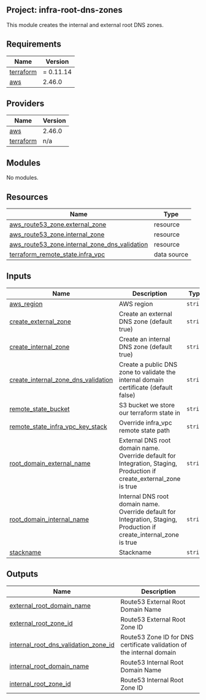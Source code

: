 ## Project: infra-root-dns-zones

This module creates the internal and external root DNS zones.

## Requirements

| Name | Version |
|------|---------|
| <a name="requirement_terraform"></a> [terraform](#requirement\_terraform) | = 0.11.14 |
| <a name="requirement_aws"></a> [aws](#requirement\_aws) | 2.46.0 |

## Providers

| Name | Version |
|------|---------|
| <a name="provider_aws"></a> [aws](#provider\_aws) | 2.46.0 |
| <a name="provider_terraform"></a> [terraform](#provider\_terraform) | n/a |

## Modules

No modules.

## Resources

| Name | Type |
|------|------|
| [aws_route53_zone.external_zone](https://registry.terraform.io/providers/hashicorp/aws/2.46.0/docs/resources/route53_zone) | resource |
| [aws_route53_zone.internal_zone](https://registry.terraform.io/providers/hashicorp/aws/2.46.0/docs/resources/route53_zone) | resource |
| [aws_route53_zone.internal_zone_dns_validation](https://registry.terraform.io/providers/hashicorp/aws/2.46.0/docs/resources/route53_zone) | resource |
| [terraform_remote_state.infra_vpc](https://registry.terraform.io/providers/hashicorp/terraform/latest/docs/data-sources/remote_state) | data source |

## Inputs

| Name | Description | Type | Default | Required |
|------|-------------|------|---------|:--------:|
| <a name="input_aws_region"></a> [aws\_region](#input\_aws\_region) | AWS region | `string` | `"eu-west-1"` | no |
| <a name="input_create_external_zone"></a> [create\_external\_zone](#input\_create\_external\_zone) | Create an external DNS zone (default true) | `string` | `true` | no |
| <a name="input_create_internal_zone"></a> [create\_internal\_zone](#input\_create\_internal\_zone) | Create an internal DNS zone (default true) | `string` | `true` | no |
| <a name="input_create_internal_zone_dns_validation"></a> [create\_internal\_zone\_dns\_validation](#input\_create\_internal\_zone\_dns\_validation) | Create a public DNS zone to validate the internal domain certificate (default false) | `string` | `false` | no |
| <a name="input_remote_state_bucket"></a> [remote\_state\_bucket](#input\_remote\_state\_bucket) | S3 bucket we store our terraform state in | `string` | n/a | yes |
| <a name="input_remote_state_infra_vpc_key_stack"></a> [remote\_state\_infra\_vpc\_key\_stack](#input\_remote\_state\_infra\_vpc\_key\_stack) | Override infra\_vpc remote state path | `string` | `""` | no |
| <a name="input_root_domain_external_name"></a> [root\_domain\_external\_name](#input\_root\_domain\_external\_name) | External DNS root domain name. Override default for Integration, Staging, Production if create\_external\_zone is true | `string` | `"mydomain.external"` | no |
| <a name="input_root_domain_internal_name"></a> [root\_domain\_internal\_name](#input\_root\_domain\_internal\_name) | Internal DNS root domain name. Override default for Integration, Staging, Production if create\_internal\_zone is true | `string` | `"mydomain.internal"` | no |
| <a name="input_stackname"></a> [stackname](#input\_stackname) | Stackname | `string` | n/a | yes |

## Outputs

| Name | Description |
|------|-------------|
| <a name="output_external_root_domain_name"></a> [external\_root\_domain\_name](#output\_external\_root\_domain\_name) | Route53 External Root Domain Name |
| <a name="output_external_root_zone_id"></a> [external\_root\_zone\_id](#output\_external\_root\_zone\_id) | Route53 External Root Zone ID |
| <a name="output_internal_root_dns_validation_zone_id"></a> [internal\_root\_dns\_validation\_zone\_id](#output\_internal\_root\_dns\_validation\_zone\_id) | Route53 Zone ID for DNS certificate validation of the internal domain |
| <a name="output_internal_root_domain_name"></a> [internal\_root\_domain\_name](#output\_internal\_root\_domain\_name) | Route53 Internal Root Domain Name |
| <a name="output_internal_root_zone_id"></a> [internal\_root\_zone\_id](#output\_internal\_root\_zone\_id) | Route53 Internal Root Zone ID |

